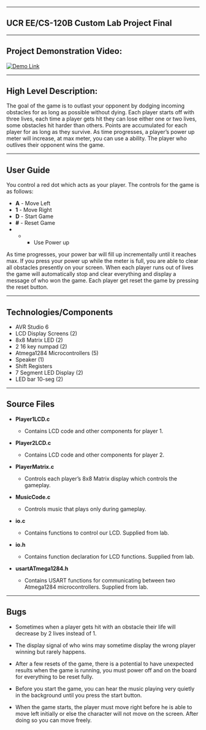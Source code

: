 ---------
UCR EE/CS-120B Custom Lab Project Final
------------

------
Project Demonstration Video:
--------

[![Demo Link](http://i.imgur.com/oIpXLmW.jpg)](https://youtu.be/23UyYQ2WNos?t=1 "Demo Link")

----------
High Level Description:
-----

The goal of the game is to outlast your opponent by dodging incoming obstacles for as long as possible without dying. Each player starts off with three lives, each time a player gets hit they can lose either one or two lives, some obstacles hit harder than others. Points are accumulated for each player for as long as they survive. As time progresses, a player’s power up meter will increase, at max meter, you can use a ability. The player who outlives their opponent wins the game.

------
User Guide
---

You control a red dot which acts as your player. The controls for the game is as follows:

*   **A** - Move Left
*   **1** - Move Right
*   **D** - Start Game
*  **#** - Reset Game
*   * - Use Power up

As time progresses, your power bar will fill up incrementally until it reaches max. If you press your power up while the meter is full, you are able to clear all obstacles presently on your screen. When each player runs out of lives the game will automatically stop and clear everything and display a message of who won the game. Each player get reset the game by pressing the reset button.

-----
Technologies/Components
-----

*   AVR Studio 6
*   LCD Display Screens (2)
*   8x8 Matrix LED (2)
*   2 16 key numpad (2)
*   Atmega1284 Microcontrollers (5)
*   Speaker (1)
*   Shift Registers
*   7 Segment LED Display (2)
*   LED bar 10-seg (2)

-----
Source Files
-----

*   **Player1LCD.c**

    * Contains LCD code and other components for player 1.

*   **Player2LCD.c**

    * Contains LCD code and other components for player 2.

*   **PlayerMatrix.c**

    * Controls each player’s 8x8 Matrix display which controls the gameplay.

*   **MusicCode.c**

    * Controls music that plays only during gameplay.

*   **io.c**

    * Contains functions to control our LCD. Supplied from lab.

*   **io.h**

    * Contains function declaration for LCD functions. Supplied from lab.

*   **usartATmega1284.h**

    * Contains USART functions for communicating between two Atmega1284 microcontrollers. Supplied from lab.

-----
Bugs
-----

*   Sometimes when a player gets hit with an obstacle their life will decrease by 2 lives instead of 1.

*   The display signal of who wins may sometime display the wrong player winning but rarely happens.

*   After a few resets of the game, there is a potential to have unexpected results when the game is running, you must power off and on the board for everything to be reset fully.

*   Before you start the game, you can hear the music playing very quietly in the background until you press the start button.

*   When the game starts, the player must move right before he is able to move left initially or else the character will not move on the screen. After doing so you can move freely.
